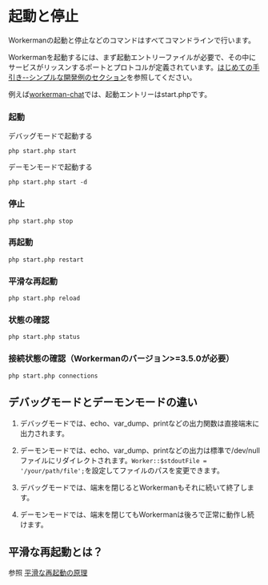 # 起動と停止

Workermanの起動と停止などのコマンドはすべてコマンドラインで行います。

Workermanを起動するには、まず起動エントリーファイルが必要で、その中にサービスがリッスンするポートとプロトコルが定義されています。[はじめての手引き--シンプルな開発例のセクション](../getting-started/simple-example.md)を参照してください。


例えば[workerman-chat](https://www.workerman.net/workerman-chat)では、起動エントリーはstart.phpです。

### 起動

デバッグモードで起動する

```php start.php start```

デーモンモードで起動する

```php start.php start -d```

### 停止
```php start.php stop```

### 再起動
```php start.php restart```

### 平滑な再起動
```php start.php reload```

### 状態の確認
```php start.php status```

### 接続状態の確認（Workermanのバージョン>=3.5.0が必要）
```php start.php connections```

## デバッグモードとデーモンモードの違い

1. デバッグモードでは、echo、var_dump、printなどの出力関数は直接端末に出力されます。

2. デーモンモードでは、echo、var_dump、printなどの出力は標準で/dev/nullファイルにリダイレクトされます。```Worker::$stdoutFile = '/your/path/file';```を設定してファイルのパスを変更できます。

3. デバッグモードでは、端末を閉じるとWorkermanもそれに続いて終了します。

4. デーモンモードでは、端末を閉じてもWorkermanは後ろで正常に動作し続けます。


## 平滑な再起動とは？

参照 [平滑な再起動の原理](../faq/reload-principle.md)
